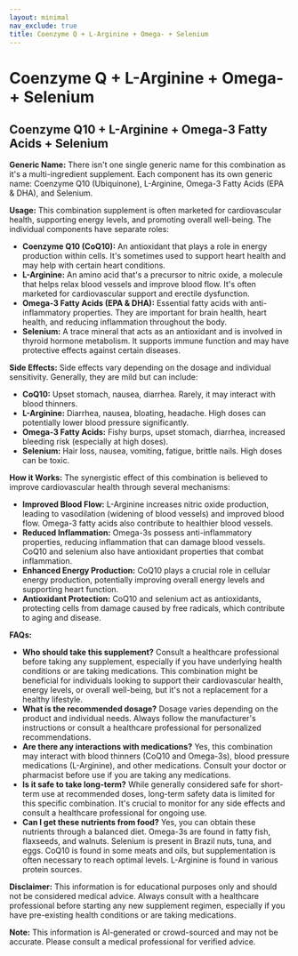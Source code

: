 ```yaml
---
layout: minimal
nav_exclude: true
title: Coenzyme Q + L-Arginine + Omega- + Selenium
---
```


# Coenzyme Q + L-Arginine + Omega- + Selenium

## Coenzyme Q10 + L-Arginine + Omega-3 Fatty Acids + Selenium

**Generic Name:**  There isn't one single generic name for this combination as it's a multi-ingredient supplement.  Each component has its own generic name: Coenzyme Q10 (Ubiquinone), L-Arginine, Omega-3 Fatty Acids (EPA & DHA), and Selenium.

**Usage:** This combination supplement is often marketed for cardiovascular health, supporting energy levels, and promoting overall well-being. The individual components have separate roles:

* **Coenzyme Q10 (CoQ10):**  An antioxidant that plays a role in energy production within cells.  It's sometimes used to support heart health and may help with certain heart conditions.
* **L-Arginine:** An amino acid that's a precursor to nitric oxide, a molecule that helps relax blood vessels and improve blood flow.  It's often marketed for cardiovascular support and erectile dysfunction.
* **Omega-3 Fatty Acids (EPA & DHA):** Essential fatty acids with anti-inflammatory properties.  They are important for brain health, heart health, and reducing inflammation throughout the body.
* **Selenium:** A trace mineral that acts as an antioxidant and is involved in thyroid hormone metabolism.  It supports immune function and may have protective effects against certain diseases.


**Side Effects:**  Side effects vary depending on the dosage and individual sensitivity.  Generally, they are mild but can include:

* **CoQ10:** Upset stomach, nausea, diarrhea.  Rarely, it may interact with blood thinners.
* **L-Arginine:**  Diarrhea, nausea, bloating, headache.  High doses can potentially lower blood pressure significantly.
* **Omega-3 Fatty Acids:**  Fishy burps, upset stomach, diarrhea, increased bleeding risk (especially at high doses).
* **Selenium:**  Hair loss, nausea, vomiting, fatigue, brittle nails.  High doses can be toxic.

**How it Works:**  The synergistic effect of this combination is believed to improve cardiovascular health through several mechanisms:

* **Improved Blood Flow:** L-Arginine increases nitric oxide production, leading to vasodilation (widening of blood vessels) and improved blood flow.  Omega-3 fatty acids also contribute to healthier blood vessels.
* **Reduced Inflammation:** Omega-3s possess anti-inflammatory properties, reducing inflammation that can damage blood vessels.  CoQ10 and selenium also have antioxidant properties that combat inflammation.
* **Enhanced Energy Production:** CoQ10 plays a crucial role in cellular energy production, potentially improving overall energy levels and supporting heart function.
* **Antioxidant Protection:** CoQ10 and selenium act as antioxidants, protecting cells from damage caused by free radicals, which contribute to aging and disease.

**FAQs:**

* **Who should take this supplement?** Consult a healthcare professional before taking any supplement, especially if you have underlying health conditions or are taking medications.  This combination might be beneficial for individuals looking to support their cardiovascular health, energy levels, or overall well-being, but it's not a replacement for a healthy lifestyle.
* **What is the recommended dosage?**  Dosage varies depending on the product and individual needs.  Always follow the manufacturer's instructions or consult a healthcare professional for personalized recommendations.
* **Are there any interactions with medications?** Yes, this combination may interact with blood thinners (CoQ10 and Omega-3s), blood pressure medications (L-Arginine), and other medications. Consult your doctor or pharmacist before use if you are taking any medications.
* **Is it safe to take long-term?** While generally considered safe for short-term use at recommended doses, long-term safety data is limited for this specific combination. It's crucial to monitor for any side effects and consult a healthcare professional for ongoing use.
* **Can I get these nutrients from food?** Yes, you can obtain these nutrients through a balanced diet.  Omega-3s are found in fatty fish, flaxseeds, and walnuts. Selenium is present in Brazil nuts, tuna, and eggs. CoQ10 is found in some meats and oils, but supplementation is often necessary to reach optimal levels.  L-Arginine is found in various protein sources.


**Disclaimer:** This information is for educational purposes only and should not be considered medical advice. Always consult with a healthcare professional before starting any new supplement regimen, especially if you have pre-existing health conditions or are taking medications.


**Note:** This information is AI-generated or crowd-sourced and may not be accurate. Please consult a medical professional for verified advice.